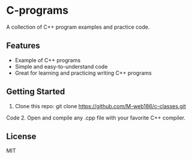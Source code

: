 # C-programs

A collection of C++ program examples and practice code.

## Features

- Example of C++ programs
- Simple and easy-to-understand code
- Great for learning and practicing  writing  C++ programs

## Getting Started

1. Clone this repo:
git clone https://github.com/M-web186/c-classes.git

Code
2. Open and compile any .cpp file with your favorite C++ compiler.

## License

MIT
